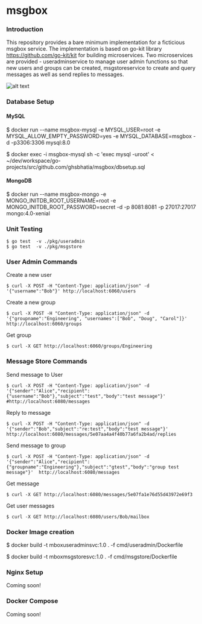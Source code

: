 # msgbox

### Introduction

This repository provides a bare minimum implementation for a ficticious msgbox service. 
The implementation is based on go-kit library https://github.com/go-kit/kit for building microservices. 
Two microservices are provided - useradminservice to manage user admin functions so that new users and groups can be created, 
msgstoreservice to create and query messages as well as send replies to messages.

![alt text](https://iotmechanic.s3.us-east-2.amazonaws.com/code-sample/img/msgbox.jpg)

### Database Setup

#### MySQL

$ docker run --name msgbox-mysql -e MYSQL_USER=root -e MYSQL_ALLOW_EMPTY_PASSWORD=yes -e MYSQL_DATABASE=msgbox -d -p3306:3306 mysql:8.0

$ docker exec -i msgbox-mysql sh -c 'exec mysql -uroot' < ~/dev/workspace/go-projects/src/github.com/ghsbhatia/msgbox/dbsetup.sql

#### MongoDB

$ docker run --name msgbox-mongo  -e MONGO_INITDB_ROOT_USERNAME=root -e MONGO_INITDB_ROOT_PASSWORD=secret -d -p 8081:8081 -p 27017:27017  mongo:4.0-xenial

### Unit Testing

```
$ go test  -v ./pkg/useradmin
$ go test  -v ./pkg/msgstore
```

### User Admin Commands

Create a new user
```
$ curl -X POST -H "Content-Type: application/json" -d '{"username":"Bob"}' http://localhost:6060/users
```
Create a new group
```
$ curl -X POST -H "Content-Type: application/json" -d '{"groupname":"Engineering", "usernames":["Bob", "Doug", "Carol"]}'  http://localhost:6060/groups
```
Get group
```
$ curl -X GET http://localhost:6060/groups/Engineering
```
### Message Store Commands

Send message to User
```
$ curl -X POST -H "Content-Type: application/json" -d '{"sender":"Alice","recipient":{"username":"Bob"},"subject":"test","body":"test message"}'  #http://localhost:6080/messages
```
Reply to message 
```
$ curl -X POST -H "Content-Type: application/json" -d '{"sender":"Bob","subject":"re:test","body":"test message"}'  http://localhost:6080/messages/5e07aa4a4f40b77a6fa2b4ad/replies
```
Send message to group 
```
$ curl -X POST -H "Content-Type: application/json" -d '{"sender":"Alice","recipient":{"groupname":"Engineering"},"subject":"gtest","body":"group test message"}'  http://localhost:6080/messages
```
Get message
```
$ curl -X GET http://localhost:6080/messages/5e07fa1e76d55d43972e69f3
```
Get user messages
```
$ curl -X GET http://localhost:6080/users/Bob/mailbox
```
### Docker Image creation

$ docker build -t mboxuseradminsvc:1.0 . -f cmd/useradmin/Dockerfile

$ docker build -t mboxmsgstoresvc:1.0 . -f cmd/msgstore/Dockerfile

### Nginx Setup

Coming soon!

### Docker Compose 

Coming soon!
